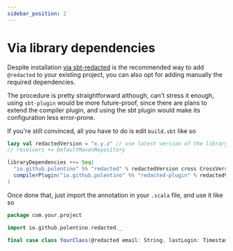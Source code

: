 ```yaml
---
sidebar_position: 2
---
```


# Via library dependencies

Despite installation [via sbt-redacted](via_sbt_redacted) is the recommended way to add `@redacted` to your existing
project, you can also opt for adding manually the required dependencies.

The procedure is pretty straightforward although, can't stress it enough, using `sbt-plugin` would be more future-proof,
since there are plans to extend the compiler plugin, and using the sbt plugin would make its configuration less
error-prone.

If you're still convinced, all you have to do is edit `build.sbt` like so

```scala title="build.sbt"
lazy val redactedVersion = "x.y.z" // use latest version of the library
// resolvers += DefaultMavenRepository

libraryDependencies ++= Seq(
  "io.github.polentino" %% "redacted" % redactedVersion cross CrossVersion.full,
  compilerPlugin("io.github.polentino" %% "redacted-plugin" % redactedVersion cross CrossVersion.full)
)
```

Once done that, just import the annotation in your `.scala` file, and use it like so

```scala title="src/main/com/your/project/YourClass.scala"
package com.your.project

import io.github.polentino.redacted._

final case class YourClass(@redacted email: String, lastLogin: Timestamp)
```